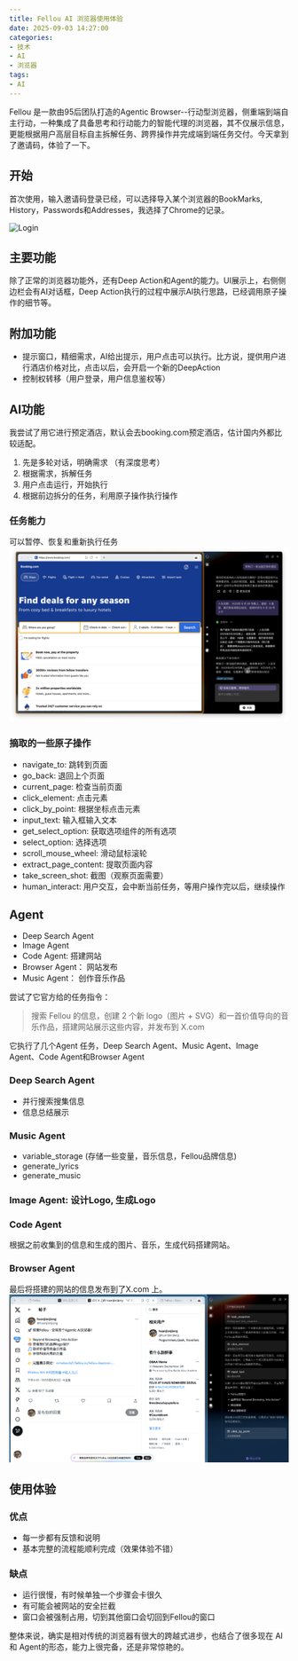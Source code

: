 ```yaml
---
title: Fellou AI 浏览器使用体验
date: 2025-09-03 14:27:00
categories:
- 技术
- AI
- 浏览器
tags: 
- AI
---
```


Fellou 是一款由95后团队打造的Agentic Browser--行动型浏览器，侧重端到端自主行动，一种集成了具备思考和行动能力的智能代理的浏览器，其不仅展示信息，更能根据用户高层目标自主拆解任务、跨界操作并完成端到端任务交付。今天拿到了邀请码，体验了一下。

## 开始

首次使用，输入邀请码登录已经，可以选择导入某个浏览器的BookMarks, History，Passwords和Addresses，我选择了Chrome的记录。

![Login](/images/fellou_01.png)

## 主要功能

除了正常的浏览器功能外，还有Deep Action和Agent的能力。UI展示上，右侧侧边栏会有AI对话框，Deep Action执行的过程中展示AI执行思路，已经调用原子操作的细节等。

## 附加功能

* 提示窗口，精细需求，AI给出提示，用户点击可以执行。比方说，提供用户进行酒店价格对比，点击以后，会开启一个新的DeepAction
* 控制权转移（用户登录，用户信息鉴权等）

## AI功能

我尝试了用它进行预定酒店，默认会去booking.com预定酒店，估计国内外都比较适配。

1. 先是多轮对话，明确需求 （有深度思考）
2. 根据需求，拆解任务
3. 用户点击运行，开始执行
4. 根据前边拆分的任务，利用原子操作执行操作

### 任务能力
 可以暂停、恢复和重新执行任务
![Task](/images/fellou_03.png)

### 摘取的一些原子操作

* navigate_to: 跳转到页面
* go_back: 退回上个页面
* current_page: 检查当前页面
* click_element: 点击元素
* click_by_point: 根据坐标点击元素
* input_text: 输入框输入文本
* get_select_option: 获取选项组件的所有选项
* select_option: 选择选项
* scroll_mouse_wheel: 滑动鼠标滚轮
* extract_page_content: 提取页面内容
* take_screen_shot: 截图（观察页面需要）
* human_interact: 用户交互，会中断当前任务，等用户操作完以后，继续操作

## Agent

* Deep Search Agent
* Image Agent
* Code Agent: 搭建网站
* Browser Agent： 网站发布
* Music Agent： 创作音乐作品

尝试了它官方给的任务指令：
> 搜索 Fellou 的信息，创建 2 个新 logo（图片 + SVG）和一首价值导向的音乐作品，搭建网站展示这些内容，并发布到 X.com

它执行了几个Agent 任务，Deep Search Agent、Music Agent、Image Agent、Code Agent和Browser Agent


### Deep Search Agent

* 并行搜索搜集信息
* 信息总结展示

### Music Agent

* variable_storage (存储一些变量，音乐信息，Fellou品牌信息)
* generate_lyrics
* generate_music

### Image Agent: 设计Logo, 生成Logo

### Code Agent

根据之前收集到的信息和生成的图片、音乐，生成代码搭建网站。

### Browser Agent

最后将搭建的网站的信息发布到了X.com 上。
![Twitter publish](/images/fellou_06_twitter_pub.png)


## 使用体验

### 优点

* 每一步都有反馈和说明
* 基本完整的流程能顺利完成（效果体验不错）

### 缺点

* 运行很慢，有时候单独一个步骤会卡很久
* 有可能会被网站的安全拦截
* 窗口会被强制占用，切到其他窗口会切回到Fellou的窗口


整体来说，确实是相对传统的浏览器有很大的跨越式进步，也结合了很多现在 AI 和 Agent的形态，能力上很完备，还是非常惊艳的。